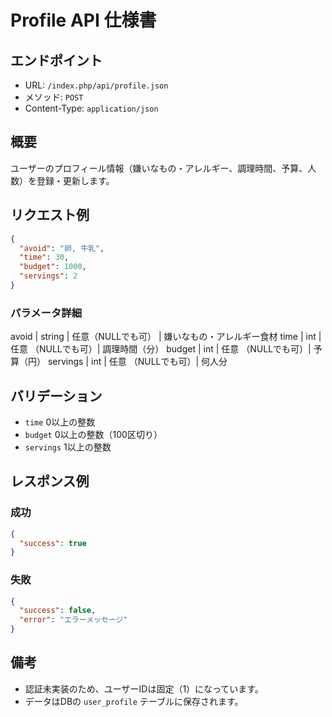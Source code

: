 # Profile API 仕様書

## エンドポイント

- URL: `/index.php/api/profile.json`
- メソッド: `POST`
- Content-Type: `application/json`

## 概要
ユーザーのプロフィール情報（嫌いなもの・アレルギー、調理時間、予算、人数）を登録・更新します。

## リクエスト例
```json
{
  "avoid": "卵, 牛乳",
  "time": 30,
  "budget": 1000,
  "servings": 2
}
```

### パラメータ詳細

avoid      | string  | 任意（NULLでも可） | 嫌いなもの・アレルギー食材
time       | int     | 任意 （NULLでも可）| 調理時間（分）
budget     | int     | 任意 （NULLでも可）| 予算（円）
servings   | int     | 任意 （NULLでも可）| 何人分 

## バリデーション
- `time` 0以上の整数
- `budget` 0以上の整数（100区切り）
- `servings` 1以上の整数

## レスポンス例
### 成功
```json
{
  "success": true
}
```

### 失敗
```json
{
  "success": false,
  "error": "エラーメッセージ"
}
```

## 備考
- 認証未実装のため、ユーザーIDは固定（1）になっています。
- データはDBの `user_profile` テーブルに保存されます。
